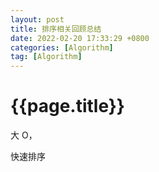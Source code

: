 ```yaml
---
layout: post
title: 排序相关回顾总结
date: 2022-02-20 17:33:29 +0800
categories: [Algorithm]
tag: [Algorithm]
---
```


# {{page.title}}

大 O，

快速排序
